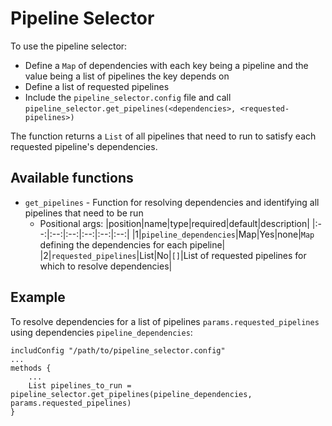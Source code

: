 # Pipeline Selector

To use the pipeline selector:
- Define a `Map` of dependencies with each key being a pipeline and the value being a list of pipelines the key depends on
- Define a list of requested pipelines
- Include the `pipeline_selector.config` file and call `pipeline_selector.get_pipelines(<dependencies>, <requested-pipelines>)`

The function returns a `List` of all pipelines that need to run to satisfy each requested pipeline's dependencies.

## Available functions
- `get_pipelines` - Function for resolving dependencies and identifying all pipelines that need to be run
    - Positional args:
        |position|name|type|required|default|description|
        |:--:|:--:|:--:|:--:|:--:|:--:|
        |1|`pipeline_dependencies`|Map|Yes|none|`Map` defining the dependencies for each pipeline|
        |2|`requested_pipelines`|List|No|`[]`|List of requested pipelines for which to resolve dependencies|

## Example

To resolve dependencies for a list of pipelines `params.requested_pipelines` using dependencies `pipeline_dependencies`:
```Nextflow
includConfig "/path/to/pipeline_selector.config"
...
methods {
    ...
    List pipelines_to_run = pipeline_selector.get_pipelines(pipeline_dependencies, params.requested_pipelines)
}
```
